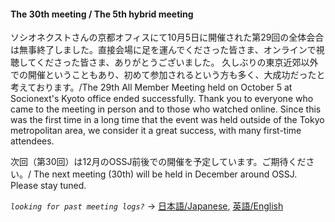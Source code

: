 #### The 30th meeting / The 5th hybrid meeting

ソシオネクストさんの京都オフィスにて10月5日に開催された第29回の全体会合は無事終了しました。直接会場に足を運んでくださった皆さま、オンラインで視聴してくださった皆さま、ありがとうございました。
久しぶりの東京近郊以外での開催ということもあり、初めて参加されるという方も多く、大成功だったと考えております。/The 29th All Member Meeting held on October 5 at Socionext's Kyoto office ended successfully. Thank you to everyone who came to the meeting in person and to those who watched online. Since this was the first time in a long time that the event was held outside of the Tokyo metropolitan area, we consider it a great success, with many first-time attendees.

次回（第30回）は12月のOSSJ前後での開催を予定しています。ご期待ください。/ The next meeting (30th) will be held in December around OSSJ. Please stay tuned.

*`looking for past meeting logs?`* → [日本語/Japanese](https://openchain-project.github.io/OpenChain-JWG/meeting-minutes.html), [英語/English](https://openchain-project.github.io/OpenChain-JWG/meeting-minutes_en.html)  
